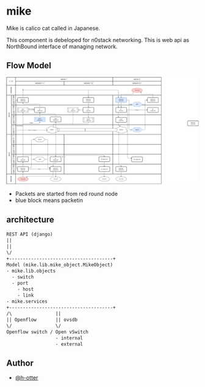 # mike

Mike is calico cat called in Japanese.

This component is debeloped for n0stack networking.
This is web api as NorthBound interface of managing network.

## Flow Model

![](docs/flow.png)

- Packets are started from red round node
- blue block means packetin

## architecture

```
REST API (django)
||
||
\/
+--------------------------------------+
Model (mike.lib.mike_object.MikeObject)
- mike.lib.objects
  - switch
  - port
    - host
    - link
- mike.services
+--------------------------------------+
/\                ||
|| Openflow       || ovsdb
\/                \/
Openflow switch / Open vSwitch
                  - internal
                  - external
```

## Author

- [@h-otter](https://github.com/h-otter)
